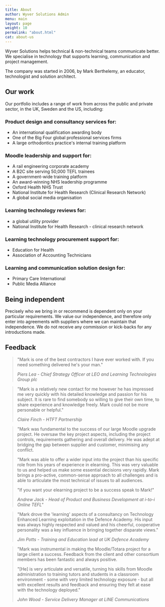 ```yaml
---
title: About
author: Wyver Solutions Admin
menu: main
layout: page
weight: 10
permalink: "about.html"
cat: about-us
---
```

Wyver Solutions helps technical &amp; non-technical teams communicate better. We specialise in technology that supports learning, communication and project management.

The company was started in 2006, by Mark Berthelemy, an educator, technologist and solution architect.

## Our work

Our portfolio includes a range of work from across the public and private sector, in the UK, Sweden and the US, including:

### Product design and consultancy services for:

- An international qualification awarding body
- One of the Big Four global professional services firms
- A large orthodontics practice's internal training platform

### Moodle leadership and support for:

- A rail engineering corporate academy
- A B2C site serving 50,000 TEFL trainees
- A government-wide training platform
- An award-winning NHS leadership programme
- Oxford Health NHS Trust
- National Institute for Health Research (Clinical Research Network)
- A global social media organisation

### Learning technology reviews for:

* a global utility provider
* National Institute for Health Research - clinical research network

### Learning technology procurement support for:

+ Education for Health
+ Association of Accounting Technicians

### Learning and communication solution design for:

+ Primary Care International
+ Public Media Alliance

## Being independent

Precisely who we bring in or recommend is dependent only on your particular requirements. We value our independence, and therefore only enter into agreements with suppliers where we can maintain that independence. We do not receive any commission or kick-backs for any introductions made.

## Feedback 

<blockquote>
<p>
"Mark is one of the best contractors I have ever worked with. If you need something delivered he's your man."</p>
<p><cite>Piers Lea - Chief Strategy Officer at LEO and Learning Technologies Group plc</cite>
</p>
</blockquote>
<blockquote>
<p>
"Mark is a relatively new contact for me however he has impressed me very quickly with his detailed knowledge and passion for his subject. It is rare to find somebody so willing to give their own time, to share experience and knowledge freely. Mark could not be more personable or helpful." </p><p><cite>Claire Finch - HTFT Partnership</cite>
</p>
</blockquote>
<blockquote>
    <p>"Mark was fundamental to the success of our large Moodle upgrade project. He oversaw the key project aspects, including the project controls, requirements gathering and overall delivery. He was adept at bridging the gap between supplier and customer, minimising any conflict.</p>
    <p>"Mark was able to offer a wider input into the project than his specific role from his years of experience in elearning. This was very valuable to us and helped us make some essential decisions very rapidly. Mark brings a pro-active, common-sense approach to all challenges and is able to articulate the most technical of issues to all audiences.</p>
    <p>"If you want your elearning project to be a success speak to Mark!"</p><p><cite>Andrew Jack - Head of Product and Business Development at i-to-i Online TEFL"</cite></p>    
</blockquote>
<blockquote>
<p>"Mark drove the 'learning' aspects of a consultancy on Technology Enhanced Learning exploitation in the Defence Academy. His input was always highly respected and valued and his cheerful, cooperative personality was a key influence in bringing together disparate views."</p>
<p><cite>Jim Potts - Training and Education lead at UK Defence Academy</cite></p>
</blockquote>
<blockquote>
<p>"Mark was instrumental in making the Moodle/Totara project for a large client a success. Feedback from the client and other consortium members has been fantastic and always positive.</p> 
<p>"[He] is very articulate and versatile, turning his skills from Moodle administration to training tutors and students in a classroom environment - some with very limited technology exposure - but all with excellent results and feedback and ensuring they felt at ease with the technology deployed."</p>
<p><cite>John Wood - Service Delivery Manager at LINE Communications</cite></p>
</blockquote>
